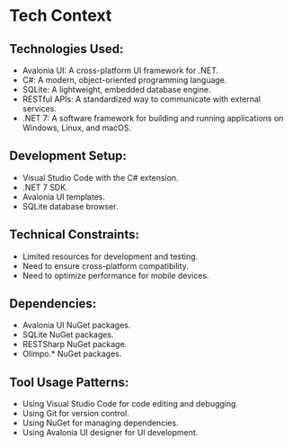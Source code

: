 # Tech Context

## Technologies Used:
- Avalonia UI: A cross-platform UI framework for .NET.
- C#: A modern, object-oriented programming language.
- SQLite: A lightweight, embedded database engine.
- RESTful APIs: A standardized way to communicate with external services.
- .NET 7: A software framework for building and running applications on Windows, Linux, and macOS.

## Development Setup:
- Visual Studio Code with the C# extension.
- .NET 7 SDK.
- Avalonia UI templates.
- SQLite database browser.

## Technical Constraints:
- Limited resources for development and testing.
- Need to ensure cross-platform compatibility.
- Need to optimize performance for mobile devices.

## Dependencies:
- Avalonia UI NuGet packages.
- SQLite NuGet packages.
- RESTSharp NuGet package.
- Olimpo.* NuGet packages.

## Tool Usage Patterns:
- Using Visual Studio Code for code editing and debugging.
- Using Git for version control.
- Using NuGet for managing dependencies.
- Using Avalonia UI designer for UI development.
